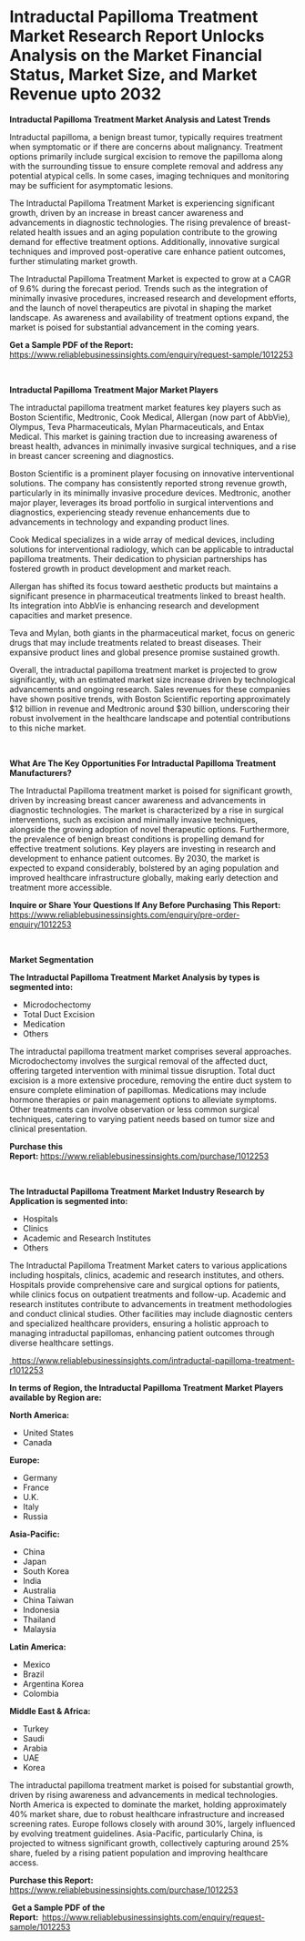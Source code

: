<p><h1>Intraductal Papilloma Treatment Market Research Report Unlocks Analysis on the Market Financial Status, Market Size, and Market Revenue upto 2032</h1></p><p><strong>Intraductal Papilloma Treatment Market Analysis and Latest Trends</strong></p>
<p><p>Intraductal papilloma, a benign breast tumor, typically requires treatment when symptomatic or if there are concerns about malignancy. Treatment options primarily include surgical excision to remove the papilloma along with the surrounding tissue to ensure complete removal and address any potential atypical cells. In some cases, imaging techniques and monitoring may be sufficient for asymptomatic lesions.</p><p>The Intraductal Papilloma Treatment Market is experiencing significant growth, driven by an increase in breast cancer awareness and advancements in diagnostic technologies. The rising prevalence of breast-related health issues and an aging population contribute to the growing demand for effective treatment options. Additionally, innovative surgical techniques and improved post-operative care enhance patient outcomes, further stimulating market growth.</p><p>The Intraductal Papilloma Treatment Market is expected to grow at a CAGR of 9.6% during the forecast period. Trends such as the integration of minimally invasive procedures, increased research and development efforts, and the launch of novel therapeutics are pivotal in shaping the market landscape. As awareness and availability of treatment options expand, the market is poised for substantial advancement in the coming years.</p></p>
<p><strong>Get a Sample PDF of the Report:&nbsp;</strong> <a href="https://www.reliablebusinessinsights.com/enquiry/request-sample/1012253?utm_campaign=3553&utm_medium=2&utm_source=Github&utm_content=ia&utm_term=16042025&utm_id=intraductal-papilloma-treatment">https://www.reliablebusinessinsights.com/enquiry/request-sample/1012253</a></p>
<p>&nbsp;</p>
<p><strong>Intraductal Papilloma Treatment Major Market Players</strong></p>
<p><p>The intraductal papilloma treatment market features key players such as Boston Scientific, Medtronic, Cook Medical, Allergan (now part of AbbVie), Olympus, Teva Pharmaceuticals, Mylan Pharmaceuticals, and Entax Medical. This market is gaining traction due to increasing awareness of breast health, advances in minimally invasive surgical techniques, and a rise in breast cancer screening and diagnostics.</p><p>Boston Scientific is a prominent player focusing on innovative interventional solutions. The company has consistently reported strong revenue growth, particularly in its minimally invasive procedure devices. Medtronic, another major player, leverages its broad portfolio in surgical interventions and diagnostics, experiencing steady revenue enhancements due to advancements in technology and expanding product lines.</p><p>Cook Medical specializes in a wide array of medical devices, including solutions for interventional radiology, which can be applicable to intraductal papilloma treatments. Their dedication to physician partnerships has fostered growth in product development and market reach.</p><p>Allergan has shifted its focus toward aesthetic products but maintains a significant presence in pharmaceutical treatments linked to breast health. Its integration into AbbVie is enhancing research and development capacities and market presence.</p><p>Teva and Mylan, both giants in the pharmaceutical market, focus on generic drugs that may include treatments related to breast diseases. Their expansive product lines and global presence promise sustained growth.</p><p>Overall, the intraductal papilloma treatment market is projected to grow significantly, with an estimated market size increase driven by technological advancements and ongoing research. Sales revenues for these companies have shown positive trends, with Boston Scientific reporting approximately $12 billion in revenue and Medtronic around $30 billion, underscoring their robust involvement in the healthcare landscape and potential contributions to this niche market.</p></p>
<p>&nbsp;</p>
<p><strong>What Are The Key Opportunities For Intraductal Papilloma Treatment Manufacturers?</strong></p>
<p><p>The Intraductal Papilloma treatment market is poised for significant growth, driven by increasing breast cancer awareness and advancements in diagnostic technologies. The market is characterized by a rise in surgical interventions, such as excision and minimally invasive techniques, alongside the growing adoption of novel therapeutic options. Furthermore, the prevalence of benign breast conditions is propelling demand for effective treatment solutions. Key players are investing in research and development to enhance patient outcomes. By 2030, the market is expected to expand considerably, bolstered by an aging population and improved healthcare infrastructure globally, making early detection and treatment more accessible.</p></p>
<p><strong>Inquire or Share Your Questions If Any Before Purchasing This Report:</strong> <a href="https://www.reliablebusinessinsights.com/enquiry/pre-order-enquiry/1012253?utm_campaign=3553&utm_medium=2&utm_source=Github&utm_content=ia&utm_term=16042025&utm_id=intraductal-papilloma-treatment">https://www.reliablebusinessinsights.com/enquiry/pre-order-enquiry/1012253</a></p>
<p>&nbsp;</p>
<p><strong>Market Segmentation</strong></p>
<p><strong>The Intraductal Papilloma Treatment Market Analysis by types is segmented into:</strong></p>
<p><ul><li>Microdochectomy</li><li>Total Duct Excision</li><li>Medication</li><li>Others</li></ul></p>
<p><p>The intraductal papilloma treatment market comprises several approaches. Microdochectomy involves the surgical removal of the affected duct, offering targeted intervention with minimal tissue disruption. Total duct excision is a more extensive procedure, removing the entire duct system to ensure complete elimination of papillomas. Medications may include hormone therapies or pain management options to alleviate symptoms. Other treatments can involve observation or less common surgical techniques, catering to varying patient needs based on tumor size and clinical presentation.</p></p>
<p><strong>Purchase this Report:&nbsp;</strong><a href="https://www.reliablebusinessinsights.com/purchase/1012253?utm_campaign=3553&utm_medium=2&utm_source=Github&utm_content=ia&utm_term=16042025&utm_id=intraductal-papilloma-treatment">https://www.reliablebusinessinsights.com/purchase/1012253</a></p>
<p>&nbsp;</p>
<p><strong>The Intraductal Papilloma Treatment Market Industry Research by Application is segmented into:</strong></p>
<p><ul><li>Hospitals</li><li>Clinics</li><li>Academic and Research Institutes</li><li>Others</li></ul></p>
<p><p>The Intraductal Papilloma Treatment Market caters to various applications including hospitals, clinics, academic and research institutes, and others. Hospitals provide comprehensive care and surgical options for patients, while clinics focus on outpatient treatments and follow-up. Academic and research institutes contribute to advancements in treatment methodologies and conduct clinical studies. Other facilities may include diagnostic centers and specialized healthcare providers, ensuring a holistic approach to managing intraductal papillomas, enhancing patient outcomes through diverse healthcare settings.</p></p>
<p><a href="https://www.reliablebusinessinsights.com/intraductal-papilloma-treatment-r1012253?utm_campaign=3553&utm_medium=2&utm_source=Github&utm_content=ia&utm_term=16042025&utm_id=intraductal-papilloma-treatment">&nbsp;https://www.reliablebusinessinsights.com/intraductal-papilloma-treatment-r1012253</a></p>
<p><strong>In terms of Region, the Intraductal Papilloma Treatment Market Players available by Region are:</strong></p>
<p>
    <p> <strong> North America: </strong>
        <ul>
            <li>United States</li>
            <li>Canada</li>
        </ul>
        </p> 
    <p> <strong> Europe: </strong>
        <ul>
            <li>Germany</li>
            <li>France</li>
            <li>U.K.</li>
            <li>Italy</li>
            <li>Russia</li>
        </ul>
        </p> 
    <p> <strong> Asia-Pacific: </strong>
        <ul>
            <li>China</li>
            <li>Japan</li>
            <li>South Korea</li>
            <li>India</li>
            <li>Australia</li>
            <li>China Taiwan</li>
            <li>Indonesia</li>
            <li>Thailand</li>
            <li>Malaysia</li>
        </ul>
        </p> 
    <p> <strong> Latin America: </strong>
        <ul>
            <li>Mexico</li>
            <li>Brazil</li>
            <li>Argentina Korea</li>
            <li>Colombia</li>
        </ul>
        </p> 
    <p> <strong> Middle East & Africa: </strong>
        <ul>
            <li>Turkey</li>
            <li>Saudi</li>
            <li>Arabia</li>
            <li>UAE</li>
            <li>Korea</li>
        </ul>
    </p>
    </p>
<p><p>The intraductal papilloma treatment market is poised for substantial growth, driven by rising awareness and advancements in medical technologies. North America is expected to dominate the market, holding approximately 40% market share, due to robust healthcare infrastructure and increased screening rates. Europe follows closely with around 30%, largely influenced by evolving treatment guidelines. Asia-Pacific, particularly China, is projected to witness significant growth, collectively capturing around 25% share, fueled by a rising patient population and improving healthcare access.</p></p>
<p><strong>Purchase this Report: </strong><a href="https://www.reliablebusinessinsights.com/purchase/1012253?utm_campaign=3553&utm_medium=2&utm_source=Github&utm_content=ia&utm_term=16042025&utm_id=intraductal-papilloma-treatment">https://www.reliablebusinessinsights.com/purchase/1012253</a></p>
<p>&nbsp;<strong>Get a Sample PDF of the Report:&nbsp;&nbsp;</strong><a href="https://www.reliablebusinessinsights.com/enquiry/request-sample/1012253?utm_campaign=3553&utm_medium=2&utm_source=Github&utm_content=ia&utm_term=16042025&utm_id=intraductal-papilloma-treatment">https://www.reliablebusinessinsights.com/enquiry/request-sample/1012253</a></p>
<p><strong></strong></p>
<p><p></p><p></p><p></p></p>